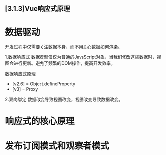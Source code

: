 ## [3.1.3]Vue响应式原理

# 数据驱动
开发过程中仅需要关注数据本身，而不用关心数据如何渲染。

1.数据响应式
数据模型仅仅为普通的JavaScript对象，当我们修改这些数据时，视图会进行更新。避免了频繁的DOM操作，提高开发效率。

数据响应式原理
* [v2.6] = Object.defineProperty
* [v3] = Proxy 

2.双向绑定
数据改变导致视图改变，视图改变导致数据改变。

# 响应式的核心原理
# 发布订阅模式和观察者模式